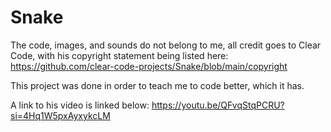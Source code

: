 # Snake
The code, images, and sounds do not belong to me, all credit goes to Clear Code, with his copyright statement being listed here: 
https://github.com/clear-code-projects/Snake/blob/main/copyright

This project was done in order to teach me to code better, which it has.

A link to his video is linked below:
https://youtu.be/QFvqStqPCRU?si=4Hq1W5pxAyxykcLM
